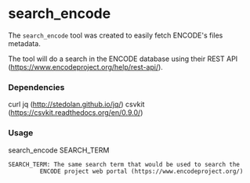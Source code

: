 search_encode
=============

The `search_encode` tool was created to easily fetch ENCODE's files metadata.

The tool will do a search in the ENCODE database using their REST API
(https://www.encodeproject.org/help/rest-api/).

### Dependencies
curl
jq (http://stedolan.github.io/jq/)
csvkit (https://csvkit.readthedocs.org/en/0.9.0/)

### Usage
search_encode SEARCH_TERM

	SEARCH_TERM: The same search term that would be used to search the
		     ENCODE project web portal (https://www.encodeproject.org/)
